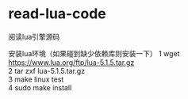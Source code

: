 # read-lua-code
阅读lua引擎源码

安装lua环境（如果碰到缺少依赖库则安装一下）
1 wget https://www.lua.org/ftp/lua-5.1.5.tar.gz <br/>
2 tar zxf lua-5.1.5.tar.gz <br/>
3 make linux test <br/>
4 sudo make install <br/>
